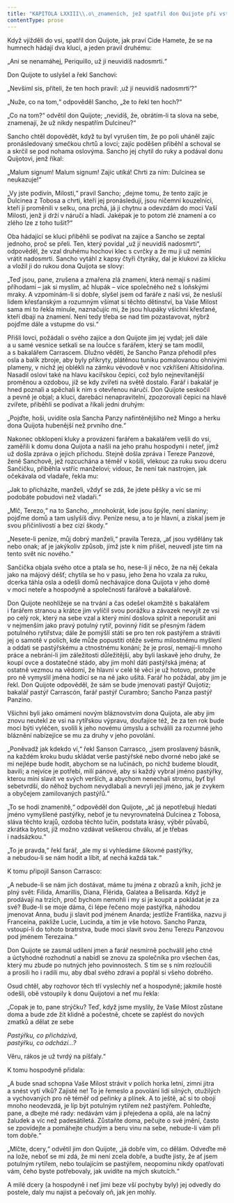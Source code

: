 ```yaml
---
title: "KAPITOLA LXXIII\\.o\_znameních, jež spatřil don Quijote při vstupu do své vsi, a\_jiných příbězích dodávajících této velké historii ozdobnosti a\_pravděpodobnosti\\."
contentType: prose
---
```


  

Když vjížděli do vsi, spatřil don Quijote, jak praví Cide Hamete, že se na humnech hádají dva kluci, a jeden pravil druhému:

„Ani se nenamáhej, Periquillo, už jí neuvidíš nadosmrti.“

Don Quijote to uslyšel a řekl Sanchovi:

„Nevšiml sis, příteli, že ten hoch pravil: ‚už jí neuvidíš nadosmrti‘?“

„Nuže, co na tom,“ odpověděl Sancho, „že to řekl ten hoch?“

„Co na tom?“ odvětil don Quijote; „nevidíš, že, obrátím-li ta slova na sebe, znamenají, že už nikdy nespatřím Dulcineu?“

Sancho chtěl dopovědět, když tu byl vyrušen tím, že po poli uháněl zajíc pronásledovaný smečkou chrtů a lovci; zajíc poděšen přiběhl a schoval se a skrčil se pod nohama oslovýma. Sancho jej chytil do ruky a podával donu Quijotovi, jenž říkal:

„Malum signum! Malum signum! Zajíc utíká! Chrti za ním: Dulcinea se neukazuje!“

„Vy jste podivín, Milosti,“ pravil Sancho; „dejme tomu, že tento zajíc je Dulcinea z Tobosa a chrti, kteří jej pronásledují, jsou ničemní kouzelníci, kteří ji proměnili v selku, ona prchá, já ji chytnu a odevzdám do moci Vaší Milosti, jenž ji drží v náručí a hladí. Jaképak je to potom zlé znamení a co zlého lze z toho tušit?“

Oba hádající se kluci přiběhli se podívat na zajíce a Sancho se zeptal jednoho, proč se přeli. Ten, který povídal „už jí neuvidíš nadosmrti“, odpověděl, že vzal druhému hochovi klec s cvrčky a že mu ji už nemíní vrátit nadosmrti. Sancho vytáhl z kapsy čtyři čtyráky, dal je klukovi za klícku a vložil ji do rukou dona Quijota se slovy:

„Teď jsou, pane, zrušena a zmařena zlá znamení, která nemají s našimi příhodami – jak si myslím, ač hlupák – více společného než s loňskými mraky. A vzpomínám-li si dobře, slyšel jsem od faráře z naší vsi, že nesluší lidem křesťanským a rozumným všímat si těchto dětinství, ba Vaše Milost sama mi to řekla minule, naznačujíc mi, že jsou hlupáky všichni křesťané, kteří dbají na znamení. Není tedy třeba se nad tím pozastavovat, nýbrž pojďme dále a vstupme do vsi.“

Přišli lovci, požádali o svého zajíce a don Quijote jim jej vydal; jeli dále a u samé vesnice setkali se na loučce s farářem, který se tam modlil, a s bakalářem Carrascem. Dlužno věděti, že Sancho Panza přehodil přes osla a balík zbroje, aby byly přikryty, plátěnou tuniku pomalovanou ohnivými plameny, v nichž jej oblékli na zámku vévodově v noc vzkříšení Altisidořina. Nasadil oslovi také na hlavu kacířskou čepici, což bylo nejnevítanější proměnou a ozdobou, jíž se kdy zvířeti na světě dostalo. Farář i bakalář je hned poznali a spěchali k nim s otevřenou náručí. Don Quijote seskočil a pevně je objal; a kluci, darebáci nenapravitelní, zpozorovali čepici na hlavě zvířete, přiběhli se podívat a říkali jedni druhým:

„Pojďte, hoši, uvidíte osla Sancha Panzy nafintěnějšího než Mingo a herku dona Quijota hubenější než prvního dne.“

Nakonec obklopeni kluky a provázeni farářem a bakalářem vešli do vsi, zaměřili k domu dona Quijota a našli na jeho prahu hospodyni i neteř, jimž už došla zpráva o jejich příchodu. Stejně došla zpráva i Tereze Panzové, ženě Sanchově, jež rozcuchána a téměř v košili, vlekouc za ruku svou dceru Sančičku, přiběhla vstříc manželovi; vidouc, že není tak nastrojen, jak očekávala od vladaře, řekla mu:

„Jak to přicházíte, manželi, vždyť se zdá, že jdete pěšky a víc se mi podobáte pobudovi než vladaři.“

„Mlč, Terezo,“ na to Sancho, „mnohokrát, kde jsou špýle, není slaniny; pojďme domů a tam uslyšíš divy. Peníze nesu, a to je hlavní, a získal jsem je svou přičinlivostí a bez cizí škody.“

„Nesete-li peníze, můj dobrý manželi,“ pravila Tereza, „ať jsou vydělány tak nebo onak; ať je jakýkoliv způsob, jímž jste k nim přišel, neuvedl jste tím na tento svět nic nového.“

Sančička objala svého otce a ptala se ho, nese-li jí něco, že na něj čekala jako na májový déšť; chytila se ho v pasu, jeho žena ho vzala za ruku, dcerka táhla osla a odešli domů nechávajíce dona Quijota v jeho domě v moci neteře a hospodyně a společnosti farářově a bakalářově.

Don Quijote neohlížeje se na trvání a čas odešel okamžitě s bakalářem i farářem stranou a krátce jim vylíčil svou porážku a závazek nevyjít ze vsi po celý rok, který na sebe vzal a který míní doslova splnit a neporušit ani v nejmenším jako pravý potulný rytíř, povinný řídit se přesným řádem potulného rytířstva; dále že pomýšlí státi se pro ten rok pastýřem a stráviti jej o samotě v polích, kde může popustiti otěže svému milostnému myšlení a oddati se pastýřskému a ctnostnému konání; že je prosí, nemají-li mnoho práce a nebrání-li jim záležitosti důležitější, aby byli laskavě jeho druhy, že koupí ovce a dostatečné stádo, aby jim mohl dáti pastýřská jména; ať ostatně vezmou na vědomí, že hlavní v celé té věci je už hotovo, protože pro ně vymyslil jména hodící se na ně jako ušitá. Farář ho požádal, aby jim je řekl. Don Quijote odpověděl, že sám se bude jmenovati pastýř Quijotiz; bakalář pastýř Carrascón, farář pastýř Curambro; Sancho Panza pastýř Panzino.

Všichni byli jako omámeni novým bláznovstvím dona Quijota, ale aby jim znovu neutekl ze vsi na rytířskou výpravu, doufajíce též, že za ten rok bude moci býti vyléčen, svolili k jeho novému úmyslu a schválili za rozumné jeho bláznění nabízejíce se mu za druhy v jeho povolání.

„Poněvadž jak kdekdo ví,“ řekl Sanson Carrasco, „jsem proslavený básník, na každém kroku budu skládat verše pastýřské nebo dvorné nebo jaké se mi nejlépe bude hodit, abychom se na lučinách, po nichž budeme bloudit, bavili; a nejvíce je potřebí, milí pánové, aby si každý vybral jméno pastýřky, kterou míní slavit ve svých verších, a abychom nenechali stromu, byť byl sebetvrdší, do něhož bychom nevydlabali a nevryli její jméno, jak je zvykem a obyčejem zamilovaných pastýřů.“

„To se hodí znamenitě,“ odpověděl don Quijote, „ač já nepotřebuji hledati jméno vymyšlené pastýřky, neboť je tu nevyrovnatelná Dulcinea z Tobosa, sláva těchto krajů, ozdoba těchto lučin, podstata krásy, výběr půvabů, zkrátka bytost, jíž možno vzdávat veškerou chválu, ať je třebas i nadsázkou.“

„To je pravda,“ řekl farář, „ale my si vyhledáme šikovné pastýřky, a nebudou-li se nám hodit a líbit, ať nechá každá tak.“

K tomu připojil Sanson Carrasco:

„A nebude-li se nám jich dostávat, máme tu jména z obrazů a knih, jichž je plný svět: Filida, Amarillis, Diana, Flérida, Galatea a Belisarda. Když je prodávají na trzích, proč bychom nemohli i my si je koupit a pokládat je za své? Bude-li se moje dáma, či lépe řečeno moje pastýřka, náhodou jmenovat Anna, budu ji slavit pod jménem Anarda; jestliže Františka, nazvu ji Franceina, pakliže Lucie, Lucinda, a tím je vše hotovo. Sancho Panza, vstoupí-li do tohoto bratrstva, bude moci slavit svou ženu Terezu Panzovou pod jménem Terezaina.“

Don Quijote se zasmál udílení jmen a farář nesmírně pochválil jeho ctné a úctyhodné rozhodnutí a nabídl se znovu za společníka pro všechen čas, který mu zbude po nutných jeho povinnostech. S tím se s ním rozloučili a prosili ho i radili mu, aby dbal svého zdraví a popřál si všeho dobrého.

Osud chtěl, aby rozhovor těch tří vyslechly neť a hospodyně; jakmile hosté odešli, obě vstoupily k donu Quijotovi a neť mu řekla:

„Copak je to, pane strýčku? Teď, když jsme myslily, že Vaše Milost zůstane doma a bude zde žít klidně a počestně, chcete se zaplést do nových zmatků a dělat ze sebe

_Pastýřku, co přicházívá,  
pastýřku, co odchází…?_

Věru, rákos je už tvrdý na píšťaly.“

K tomu hospodyně přidala:

„A bude snad schopna Vaše Milost strávit v polích horka letní, zimní jitra a snést vytí vlků? Zajisté ne! To je řemeslo a povolání lidí silných, otužilých a vychovaných pro ně téměř od peřinky a plínek. A to ještě, ač si to obojí mnoho neodevzdá, je líp být potulným rytířem než pastýřem. Pohleďte, pane, a dbejte mé rady: nedávám vám ji přejedena a opilá, ale na lačný žaludek a víc než padesátiletá. Zůstaňte doma, pečujte o své jmění, často se zpovídejte a pomáhejte chudým a beru vinu na sebe, nebude-li vám při tom dobře.“

„Mlčte, dcery,“ odvětil jim don Quijote, „já dobře vím, co dělám. Odveďte mě na lože, neboť se mi zdá, že mi není zcela dobře, a buďte jisty, že ať jsem potulným rytířem, nebo toulajícím se pastýřem, neopominu nikdy opatřovati vám, čeho byste potřebovaly, jak uvidíte na mých skutcích.“

A milé dcery (a hospodyně i neť jimi beze vší pochyby byly) jej odvedly do postele, daly mu najíst a pečovaly oň, jak jen mohly.
